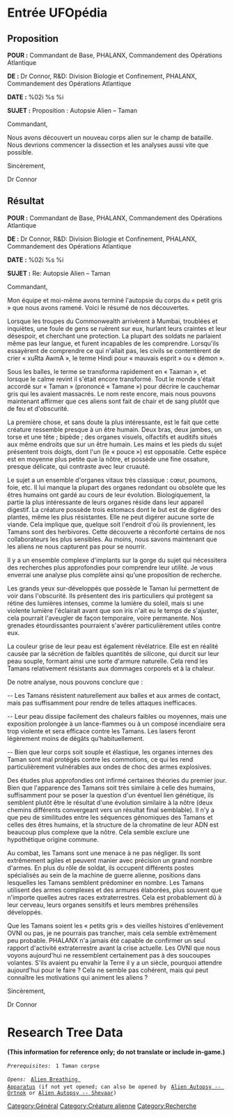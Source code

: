 # Entrée UFOpédia

## Proposition

**POUR :** Commandant de Base, PHALANX, Commandement des Opérations
Atlantique

**DE :** Dr Connor, R&D: Division Biologie et Confinement, PHALANX,
Commandement des Opérations Atlantique

**DATE :** %02i %s %i

**SUJET :** Proposition : Autopsie Alien – Taman

Commandant,

Nous avons découvert un nouveau corps alien sur le champ de bataille.
Nous devrions commencer la dissection et les analyses aussi vite que
possible.

Sincèrement,

Dr Connor

## Résultat

**POUR :** Commandant de Base, PHALANX, Commandement des Opérations
Atlantique

**DE :** Dr Connor, R&D: Division Biologie et Confinement, PHALANX,
Commandement des Opérations Atlantique

**DATE :** %02i %s %i

**SUJET :** Re: Autopsie Alien – Taman

Commandant,

Mon équipe et moi-même avons terminé l'autopsie du corps du « petit gris
» que nous avons ramené. Voici le résumé de nos découvertes.

Lorsque les troupes du Commonwealth arrivèrent à Mumbai, troublées et
inquiètes, une foule de gens se ruèrent sur eux, hurlant leurs craintes
et leur désespoir, et cherchant une protection. La plupart des soldats
ne parlaient même pas leur langue, et furent incapables de les
comprendre. Lorsqu'ils essayèrent de comprendre ce qui n'allait pas, les
civils se contentèrent de crier « xuRta AwmA », le terme Hindi pour «
mauvais esprit » ou « démon ».

Sous les balles, le terme se transforma rapidement en « Taaman », et
lorsque le calme revint il s'était encore transformé. Tout le monde
s'était accordé sur « Taman » (prononcé « Tamane ») pour décrire le
cauchemar gris qui les avaient massacrés. Le nom reste encore, mais nous
pouvons maintenant affirmer que ces aliens sont fait de chair et de sang
plutôt que de feu et d'obscurité.

La première chose, et sans doute la plus intéressante, est le fait que
cette créature ressemble presque à un être humain. Deux bras, deux
jambes, un torse et une tête ; bipède ; des organes visuels, olfactifs
et auditifs situés aux même endroits que sur un être humain. Les mains
et les pieds du sujet présentent trois doigts, dont l'un (le « pouce »)
est opposable. Cette espèce est en moyenne plus petite que la nôtre, et
possède une fine ossature, presque délicate, qui contraste avec leur
cruauté.

Le sujet a un ensemble d'organes vitaux très classique : cœur, poumons,
foie, etc. Il lui manque la plupart des organes redondant ou obsolète
que les êtres humains ont gardé au cours de leur évolution.
Biologiquement, la partie la plus intéressante de leurs organes réside
dans leur appareil digestif. La créature possède trois estomacs dont le
but est de digérer des plantes, même les plus résistantes. Elle ne peut
digérer aucune sorte de viande. Cela implique que, quelque soit
l'endroit d'où ils proviennent, les Tamans sont des herbivores. Cette
découverte a réconforté certains de nos collaborateurs les plus
sensibles. Au moins, nous savons maintenant que les aliens ne nous
capturent pas pour se nourrir.

Il y a un ensemble complexe d'implants sur la gorge du sujet qui
nécessitera des recherches plus approfondies pour comprendre leur
utilité. Je vous enverrai une analyse plus complète ainsi qu'une
proposition de recherche.

Les grands yeux sur-développés que possède le Taman lui permettent de
voir dans l'obscurité. Ils présentent des iris particuliers qui
protègent sa rétine des lumières intenses, comme la lumière du soleil,
mais si une violente lumière l'éclairait avant que son iris n'ait eu le
temps de s'ajuster, cela pourrait l'aveugler de façon temporaire, voire
permanente. Nos grenades étourdissantes pourraient s'avérer
particulièrement utiles contre eux.

La couleur grise de leur peau est également révélatrice. Elle est en
réalité causée par la sécrétion de faibles quantités de silicone, qui
durcit sur leur peau souple, formant ainsi une sorte d'armure naturelle.
Cela rend les Tamans relativement résistants aux dommages corporels et à
la chaleur.

De notre analyse, nous pouvons conclure que :

-- Les Tamans résistent naturellement aux balles et aux armes de
contact, mais pas suffisamment pour rendre de telles attaques
inefficaces.

-- Leur peau dissipe facilement des chaleurs faibles ou moyennes, mais
une exposition prolongée à un lance-flammes ou à un composé incendiaire
sera trop violente et sera efficace contre les Tamans. Les lasers feront
légèrement moins de dégâts qu'habituellement.

-- Bien que leur corps soit souple et élastique, les organes internes
des Taman sont mal protégés contre les commotions, ce qui les rend
particulièrement vulnérables aux ondes de choc des armes explosives.

Des études plus approfondies ont infirmé certaines théories du premier
jour. Bien que l'apparence des Tamans soit très similaire à celle des
humains, suffisamment pour se poser la question d'un éventuel lien
génétique, ils semblent plutôt être le résultat d'une évolution
similaire à la nôtre (deux chemins différents convergeant vers un
résultat final semblable). Il n'y a que peu de similitudes entre les
séquences génomiques des Tamans et celles des êtres humains, et la
structure de la chromatine de leur ADN est beaucoup plus complexe que la
nôtre. Cela semble exclure une hypothétique origine commune.

Au combat, les Tamans sont une menace à ne pas négliger. Ils sont
extrêmement agiles et peuvent manier avec précision un grand nombre
d'armes. En plus du rôle de soldat, ils occupent différents postes
spécialisés au sein de la machine de guerre alienne, positions dans
lesquelles les Tamans semblent prédominer en nombre. Les Tamans
utilisent des armes complexes et des armures élaborées, plus souvent que
n'importe quelles autres races extraterrestres. Cela est probablement dû
à leur cerveau, leurs organes sensitifs et leurs membres préhensiles
développés.

Que les Tamans soient les « petits gris » des vieilles histoires
d'enlèvement OVNI ou pas, je ne pourrais pas trancher, mais cela semble
extrêmement peu probable. PHALANX n'a jamais été capable de confirmer un
seul rapport d'activité extraterrestre avant la crise actuelle. Les OVNI
que nous voyons aujourd'hui ne ressemblent certainement pas à des
soucoupes volantes. S'ils avaient pu envahir la Terre il y a un siècle,
pourquoi attendre aujourd'hui pour le faire ? Cela ne semble pas
cohérent, mais qui peut connaître les motivations qui animent les aliens
?

Sincèrement,

Dr Connor

# Research Tree Data

**(This information for reference only; do not translate or include
in-game.)**

*`Prerequisites:`*
` 1 Taman corpse`

*`Opens:`*
` `[`Alien Breathing Apparatus`](Research/Alien_Breathing_Apparatus "wikilink")` (if not yet opened; can also be opened by`
` `[`Alien Autopsy -- Ortnok`](Aliens/Ortnok "wikilink")` or `[`Alien Autopsy -- Shevaar`](Aliens/Shevaar "wikilink")`)`

[Category:Général](Category:Général "wikilink") [Category:Créature
alienne](Category:Créature_alienne "wikilink")
[Category:Recherche](Category:Recherche "wikilink")